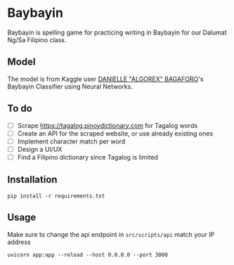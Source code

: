 # Baybayin
Baybayin is spelling game for practicing writing in Baybayin for our Dalumat Ng/Sa Filipino class.

## Model
The model is from Kaggle user [DANIELLE "ALGOREX" BAGAFORO](https://www.kaggle.com/code/daniellebagaforomeer/baybayin-classifier-using-neural-networks/notebook)'s Baybayin Classifier using Neural Networks.

## To do
- [ ] Scrape https://tagalog.pinoydictionary.com for Tagalog words
- [ ] Create an API for the scraped website, or use already existing ones
- [ ] Implement character match per word 
- [ ] Design a UI/UX  
- [ ] Find a Filipino dictionary since Tagalog is limited 

## Installation
```
pip install -r requirements.txt
```

## Usage
Make sure to change the api endpoint in `src/scripts/api` match your IP address
```
uvicorn app:app --reload --host 0.0.0.0 --port 3000
```

